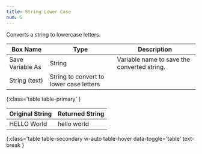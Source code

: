 ```yaml
---
title: String Lower Case
num: 5
---
```


Converts a string to lowercase letters.

| Box Name | Type | Description | 
|-------|--------|--------|
|Save Variable As|	String	|Variable name to save the converted string.
| String (text) | String to convert to lower case letters
{:class='table table-primary' }

| Original String | Returned String| 
|-------|--------
|HELLO World|hello world|
{:class='table table-secondary w-auto table-hover data-toggle='table' text-break }







